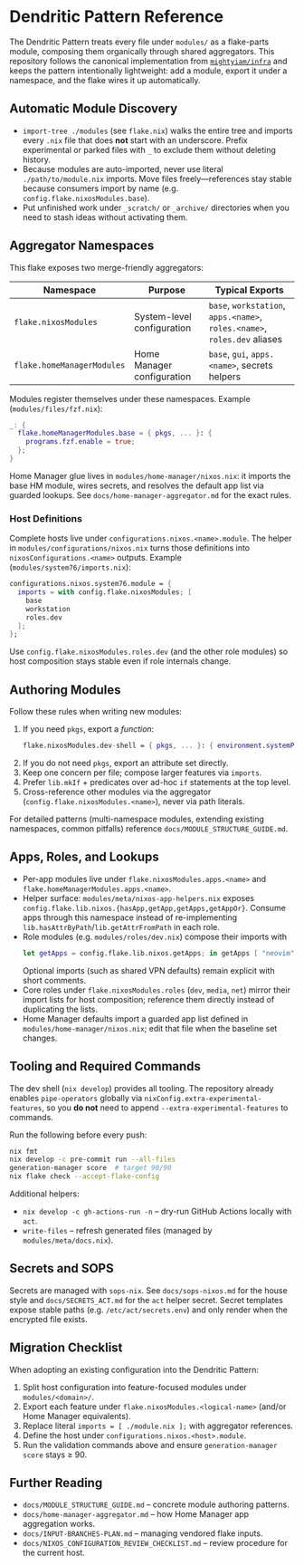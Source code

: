 # Dendritic Pattern Reference

The Dendritic Pattern treats every file under `modules/` as a flake-parts module, composing them organically through shared aggregators. This repository follows the canonical implementation from [`mightyiam/infra`](https://github.com/mightyiam/infra) and keeps the pattern intentionally lightweight: add a module, export it under a namespace, and the flake wires it up automatically.

## Automatic Module Discovery

- `import-tree ./modules` (see `flake.nix`) walks the entire tree and imports every `.nix` file that does **not** start with an underscore. Prefix experimental or parked files with `_` to exclude them without deleting history.
- Because modules are auto-imported, never use literal `./path/to/module.nix` imports. Move files freely—references stay stable because consumers import by name (e.g. `config.flake.nixosModules.base`).
- Put unfinished work under `_scratch/` or `_archive/` directories when you need to stash ideas without activating them.

## Aggregator Namespaces

This flake exposes two merge-friendly aggregators:

| Namespace                  | Purpose                    | Typical Exports                                                           |
| -------------------------- | -------------------------- | ------------------------------------------------------------------------- |
| `flake.nixosModules`       | System-level configuration | `base`, `workstation`, `apps.<name>`, `roles.<name>`, `roles.dev` aliases |
| `flake.homeManagerModules` | Home Manager configuration | `base`, `gui`, `apps.<name>`, secrets helpers                             |

Modules register themselves under these namespaces. Example (`modules/files/fzf.nix`):

```nix
_: {
  flake.homeManagerModules.base = { pkgs, ... }: {
    programs.fzf.enable = true;
  };
}
```

Home Manager glue lives in `modules/home-manager/nixos.nix`: it imports the base HM module, wires secrets, and resolves the default app list via guarded lookups. See `docs/home-manager-aggregator.md` for the exact rules.

### Host Definitions

Complete hosts live under `configurations.nixos.<name>.module`. The helper in `modules/configurations/nixos.nix` turns those definitions into `nixosConfigurations.<name>` outputs. Example (`modules/system76/imports.nix`):

```nix
configurations.nixos.system76.module = {
  imports = with config.flake.nixosModules; [
    base
    workstation
    roles.dev
  ];
};
```

Use `config.flake.nixosModules.roles.dev` (and the other role modules) so host composition stays stable even if role internals change.

## Authoring Modules

Follow these rules when writing new modules:

1. If you need `pkgs`, export a _function_:
   ```nix
   flake.nixosModules.dev-shell = { pkgs, ... }: { environment.systemPackages = with pkgs; [ jq yq ]; };
   ```
2. If you do not need `pkgs`, export an attribute set directly.
3. Keep one concern per file; compose larger features via `imports`.
4. Prefer `lib.mkIf` + predicates over ad-hoc `if` statements at the top level.
5. Cross-reference other modules via the aggregator (`config.flake.nixosModules.<name>`), never via path literals.

For detailed patterns (multi-namespace modules, extending existing namespaces, common pitfalls) reference `docs/MODULE_STRUCTURE_GUIDE.md`.

## Apps, Roles, and Lookups

- Per-app modules live under `flake.nixosModules.apps.<name>` and `flake.homeManagerModules.apps.<name>`.
- Helper surface: `modules/meta/nixos-app-helpers.nix` exposes `config.flake.lib.nixos.{hasApp,getApp,getApps,getAppOr}`. Consume apps through this namespace instead of re-implementing `lib.hasAttrByPath`/`lib.getAttrFromPath` in each role.
- Role modules (e.g. `modules/roles/dev.nix`) compose their imports with
  ```nix
  let getApps = config.flake.lib.nixos.getApps; in getApps [ "neovim" "httpie" ]
  ```
  Optional imports (such as shared VPN defaults) remain explicit with short comments.
- Core roles under `flake.nixosModules.roles` (`dev`, `media`, `net`) mirror their import lists for host composition; reference them directly instead of duplicating the lists.
- Home Manager defaults import a guarded app list defined in `modules/home-manager/nixos.nix`; edit that file when the baseline set changes.

## Tooling and Required Commands

The dev shell (`nix develop`) provides all tooling. The repository already enables `pipe-operators` globally via `nixConfig.extra-experimental-features`, so you **do not** need to append `--extra-experimental-features` to commands.

Run the following before every push:

```bash
nix fmt
nix develop -c pre-commit run --all-files
generation-manager score  # target 90/90
nix flake check --accept-flake-config
```

Additional helpers:

- `nix develop -c gh-actions-run -n` – dry-run GitHub Actions locally with `act`.
- `write-files` – refresh generated files (managed by `modules/meta/docs.nix`).

## Secrets and SOPS

Secrets are managed with `sops-nix`. See `docs/sops-nixos.md` for the house style and `docs/SECRETS_ACT.md` for the `act` helper secret. Secret templates expose stable paths (e.g. `/etc/act/secrets.env`) and only render when the encrypted file exists.

## Migration Checklist

When adopting an existing configuration into the Dendritic Pattern:

1. Split host configuration into feature-focused modules under `modules/<domain>/`.
2. Export each feature under `flake.nixosModules.<logical-name>` (and/or Home Manager equivalents).
3. Replace literal `imports = [ ./module.nix ];` with aggregator references.
4. Define the host under `configurations.nixos.<host>.module`.
5. Run the validation commands above and ensure `generation-manager score` stays ≥ 90.

## Further Reading

- `docs/MODULE_STRUCTURE_GUIDE.md` – concrete module authoring patterns.
- `docs/home-manager-aggregator.md` – how Home Manager app aggregation works.
- `docs/INPUT-BRANCHES-PLAN.md` – managing vendored flake inputs.
- `docs/NIXOS_CONFIGURATION_REVIEW_CHECKLIST.md` – review procedure for the current host.
